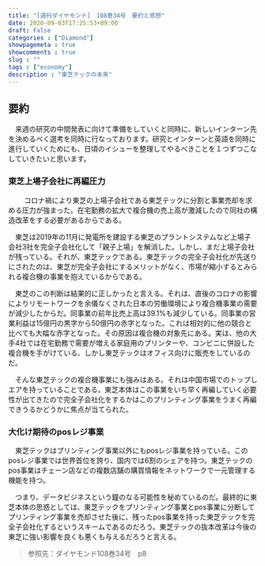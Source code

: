```yaml
---
title: "[週刊ダイヤモンド]　108巻34号　要約と感想"
date: 2020-09-03T17:25:53+09:00
draft: False
categories : ["Diamond"]
showpagemeta : true
showcomments : true
slug : ""
tags : ["economy"]
description : "東芝テックの未来"
---
```


## **要約**

　来週の研究の中間発表に向けて準備をしていくと同時に、新しいインターン先を決めるべく選考を同時に行なっております。研究とインターンと英語を同時に進行していくためにも、日頃のイシューを整理してやるべきことを１つずつこなしていきたいと思います。

### **東芝上場子会社に再編圧力**
　
　コロナ禍により東芝の上場子会社である東芝テックに分割と事業売却を求める圧力が強まった。在宅勤務の拡大で複合機の売上高が激減したので同社の構造改革をする必要があるからである。

　東芝は2019年の11月に発電所を建設する東芝のプラントシステムなど上場子会社3社を完全子会社化して「親子上場」を解消した。しかし、まだ上場子会社が残っている。それが、東芝テックである。東芝テックの完全子会社化が先送りにされたのは、東芝が完全子会社にするメリットがなく、市場が縮小するとみられる複合機の事業を抱えているからである。

　東芝のこの判断は結果的に正しかったと言える。それは、直後のコロナの影響によりリモートワークを余儀なくされた日本の労働環境により複合機事業の需要が減少したからだ。同事業の前年比売上高は39.1%も減少している。同事業の営業利益は15億円の黒字から50億円の赤字となった。これは相対的に他の競合と比べても大幅な赤字となった。その原因は複合機の対象先にある。実は、他の大手4社では在宅勤務で需要が増える家庭用のプリンターや、コンビニに併設した複合機を手がけている、しかし東芝テックはオフィス向けに販売をしているのだ。

　そんな東芝テックの複合機事業にも強みはある。それは中国市場でのトップしエアを持っていることである。東芝本体はこの事業をいち早く再編していく必要性が出てきたので完全子会社化をするかはこのプリンティング事業をうまく再編できうるかどうかに焦点が当てられた。


### **大化け期待のposレジ事業**

　東芝テックはプリンティング事業以外にもposレジ事業を持っている。このposレジ事業では世界首位を誇り、国内では6割のシェアを持つ。東芝テックのpos事業はチェーン店などの複数店舗の購買情報をネットワークで一元管理する機能を持つ。

　つまり、データビジネスという鐘のなる可能性を秘めているのだ。最終的に東芝本体の思惑としては、東芝テックをプリンティング事業とpos事業に分断してプリンティング事業を売却させた後に、残ったpos事業を持った東芝テックを完全子会社化するというスキームであるのだろう。東芝テックの抜本改革は今後の東芝に強い影響を良くも悪くも与えるだろうと言える。


> 参照先：ダイヤモンド108巻34号　p8
